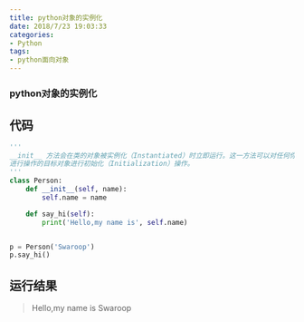 ```yaml
---
title: python对象的实例化
date: 2018/7/23 19:03:33
categories: 
- Python
tags: 
- python面向对象
---
```


### python对象的实例化

## 代码

```python
'''
__init__ 方法会在类的对象被实例化（Instantiated）时立即运行。这一方法可以对任何你想
进行操作的目标对象进行初始化（Initialization）操作。
'''
class Person:
    def __init__(self, name):
        self.name = name

    def say_hi(self):
        print('Hello,my name is', self.name)


p = Person('Swaroop')
p.say_hi()
```

## 运行结果

>Hello,my name is Swaroop